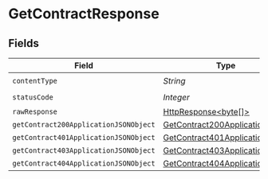 # GetContractResponse


## Fields

| Field                                                                                                                    | Type                                                                                                                     | Required                                                                                                                 | Description                                                                                                              |
| ------------------------------------------------------------------------------------------------------------------------ | ------------------------------------------------------------------------------------------------------------------------ | ------------------------------------------------------------------------------------------------------------------------ | ------------------------------------------------------------------------------------------------------------------------ |
| `contentType`                                                                                                            | *String*                                                                                                                 | :heavy_check_mark:                                                                                                       | N/A                                                                                                                      |
| `statusCode`                                                                                                             | *Integer*                                                                                                                | :heavy_check_mark:                                                                                                       | N/A                                                                                                                      |
| `rawResponse`                                                                                                            | [HttpResponse<byte[]>](https://docs.oracle.com/en/java/javase/11/docs/api/java.net.http/java/net/http/HttpResponse.html) | :heavy_minus_sign:                                                                                                       | N/A                                                                                                                      |
| `getContract200ApplicationJSONObject`                                                                                    | [GetContract200ApplicationJSON](../../models/operations/GetContract200ApplicationJSON.md)                                | :heavy_minus_sign:                                                                                                       | OK                                                                                                                       |
| `getContract401ApplicationJSONObject`                                                                                    | [GetContract401ApplicationJSON](../../models/operations/GetContract401ApplicationJSON.md)                                | :heavy_minus_sign:                                                                                                       | Unauthenticated                                                                                                          |
| `getContract403ApplicationJSONObject`                                                                                    | [GetContract403ApplicationJSON](../../models/operations/GetContract403ApplicationJSON.md)                                | :heavy_minus_sign:                                                                                                       | Forbidden                                                                                                                |
| `getContract404ApplicationJSONObject`                                                                                    | [GetContract404ApplicationJSON](../../models/operations/GetContract404ApplicationJSON.md)                                | :heavy_minus_sign:                                                                                                       | Not Found                                                                                                                |